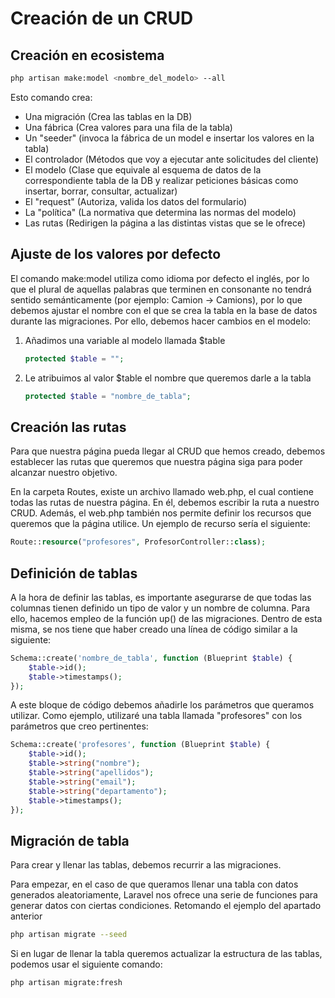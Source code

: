 # Creación de un CRUD

## Creación en ecosistema

```bash
php artisan make:model <nombre_del_modelo> --all
```

Esto comando crea:
* Una migración (Crea las tablas en la DB)
* Una fábrica (Crea valores para una fila de la tabla)
* Un "seeder" (invoca la fábrica de un model e insertar los valores en la tabla)
* El controlador (Métodos que voy a ejecutar ante solicitudes del cliente)
* El modelo (Clase que equivale al esquema de datos de la correspondiente tabla de la DB y realizar peticiones básicas como insertar, borrar, consultar, actualizar)
* El "request" (Autoriza, valida los datos del formulario)
* La "política" (La normativa que determina las normas del modelo)
* Las rutas (Redirigen la página a las distintas vistas que se le ofrece)

## Ajuste de los valores por defecto

El comando make:model utiliza como idioma por defecto el inglés, por lo que el plural de aquellas palabras que terminen en consonante no tendrá sentido semánticamente 
(por ejemplo: Camion -> Camions), por lo que debemos ajustar el nombre con el que se crea la tabla en la base de datos durante las migraciones.
Por ello, debemos hacer cambios en el modelo:
1. Añadimos una variable al modelo llamada $table
    ```php
    protected $table = "";
    ```
2. Le atribuimos al valor $table el nombre que queremos darle a la tabla
   ```php
   protected $table = "nombre_de_tabla";
   ```


## Creación las rutas

Para que nuestra página pueda llegar al CRUD que hemos creado, debemos establecer las rutas que queremos 
que nuestra página siga para poder alcanzar nuestro objetivo. 

En la carpeta Routes, existe un archivo llamado web.php, el cual contiene todas las rutas de nuestra página. En él,
debemos escribir la ruta a nuestro CRUD. Además, el web.php también nos permite definir los recursos que
queremos que la página utilice. Un ejemplo de recurso sería el siguiente:

```php
Route::resource("profesores", ProfesorController::class);
```

## Definición de tablas

A la hora de definir las tablas, es importante asegurarse de que todas las columnas tienen definido un tipo de valor y un nombre de columna. 
Para ello, hacemos empleo de la función up() de las migraciones. Dentro de esta misma, se nos tiene que haber creado una línea de código similar
a la siguiente:
```php
Schema::create('nombre_de_tabla', function (Blueprint $table) {
    $table->id();
    $table->timestamps();
});
```
A este bloque de código debemos añadirle los parámetros que queramos utilizar. Como ejemplo, utilizaré una tabla llamada "profesores" con los parámetros que creo pertinentes:
```php
Schema::create('profesores', function (Blueprint $table) {
    $table->id();
    $table->string("nombre");
    $table->string("apellidos");
    $table->string("email");
    $table->string("departamento");
    $table->timestamps();
});
```

## Migración de tabla

Para crear y llenar las tablas, debemos recurrir a las migraciones.

Para empezar, en el caso de que queramos llenar una tabla con datos generados aleatoriamente, Laravel nos ofrece una serie de funciones para generar datos con ciertas condiciones.
Retomando el ejemplo del apartado anterior

```bash
php artisan migrate --seed
```
Si en lugar de llenar la tabla queremos actualizar la estructura de las tablas, podemos usar el siguiente comando:
```bash
php artisan migrate:fresh
```

